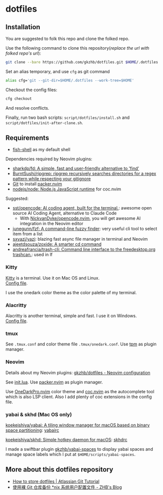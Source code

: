 # dotfiles

## Installation

You are suggested to folk this repo and clone the folked repo.

Use the following command to clone this repository(*replace the url with folked
repo's url*):

```bash
git clone --bare https://github.com/gkzhb/dotfiles.git $HOME/.dotfiles
```

Set an alias temporary, and use `cfg` as git command

```bash
alias cfg='git --git-dir=$HOME/.dotfiles --work-tree=$HOME'
```

Checkout the config files:

```bash
cfg checkout
```

And resolve conflicts.

Finally, run two bash scripts: `script/dotfiles/install.sh` and `script/dotfiles/init-after-clone.sh`.

## Requirements

* [fish-shell](https://github.com/fish-shell/fish-shell) as my default shell

Dependencies required by Neovim plugins:

* [sharkdp/fd: A simple, fast and user-friendly alternative to 'find'](https://github.com/sharkdp/fd)
* [BurntSushi/ripgrep: ripgrep recursively searches directories for a regex pattern while respecting your gitignore](https://github.com/BurntSushi/ripgrep)
* [Git](https://github.com/git/git) to install [packer.nvim](https://github.com/wbthomason/packer.nvim)
* [nodejs/node: Node.js JavaScript runtime](https://github.com/nodejs/node) for coc.nvim

Suggested:

* [sst/opencode: AI coding agent, built for the terminal.](https://github.com/sst/opencode): awesome open source AI Coding Agent, alternative to Claude Code
  * With [NickvanDyke/opencode.nvim](https://github.com/NickvanDyke/opencode.nvim/tree/main), you will get awesome AI integration in the Neovim editor
* [junegunn/fzf: A command-line fuzzy finder](https://github.com/junegunn/fzf):
very useful cli tool to select item from a list
* [sxyazi/yazi](https://github.com/sxyazi/yazi): blazing fast async file manager in terminal and Neovim
* [ajeetdsouza/zoxide: A smarter cd command](https://github.com/ajeetdsouza/zoxide)
* [andreafrancia/trash-cli: Command line interface to the freedesktop.org trashcan.](https://github.com/andreafrancia/trash-cli): used in lf

### Kitty

[Kitty](https://github.com/kovidgoyal/kitty) is a terminal. Use it on Mac OS and
Linux.  
[Config file](./.config/kitty/kitty.yml).

I use the onedark color theme as the color palette of my terminal.

### Alacritty

Alacritty is another terminal, simple and fast. I use it on Windows.  
[Config file](./.config/alacritty/alacritty.yml).

### tmux

See `.tmux.conf` and color theme file `.tmux/onedark.conf`. Use [tpm](https://github.com/tmux-plugins/tpm)
as plugin manager.

### Neovim

Details about my Neovim plugins: [gkzhb/dotfiles - Neovim configuration](https://dotfyle.com/gkzhb/dotfiles-config-nvim)

See [init.lua](./.config/nvim/init.lua). Use [packer.nvim](https://github.com/wbthomason/packer.nvim)
as plugin manager.

Use [OneDarkPro.nvim](https://github.com/olimorris/onedarkpro.nvim) color theme and
[coc.nvim](https://github.com/neoclide/coc.nvim) as the autocomplete tool which
is also LSP client. Also I add plenty of coc extensions in the config file.

### yabai & skhd (Mac OS only)

[koekeishiya/yabai: A tiling window manager for macOS based on binary space partitioning](https://github.com/koekeishiya/yabai): [yabairc](./yabairc)

[koekeishiya/skhd: Simple hotkey daemon for macOS](https://github.com/koekeishiya/skhd): [skhdrc](./skhdrc)

I made a swiftbar plugin [gkzhb/yabai-spaces](https://github.com/gkzhb/yabai-spaces) to display yabai spaces and manage space labels which I put at `$HOME/scripts/yabai-spaces`.

## More about this dotfiles repository

* [How to store dotfiles | Atlassian Git Tutorial](https://www.atlassian.com/git/tutorials/dotfiles)
* [使用裸 Git 仓库备份 \*nix 系统用户配置文件 - ZHB's Blog](https://blog.gkzhb.top/post/2021-3-dotfiles/)
